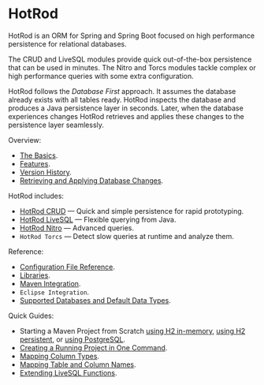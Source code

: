 # HotRod

HotRod is an ORM for Spring and Spring Boot focused on high performance persistence for relational databases.

The CRUD and LiveSQL modules provide quick out-of-the-box persistence that can be used in minutes. The Nitro and Torcs modules tackle complex or high performance queries with some extra configuration.

HotRod follows the *Database First* approach. It assumes the database already exists with all tables ready. HotRod inspects the database
and produces a Java persistence layer in seconds. Later, when the database experiences changes HotRod
retrieves and applies these changes to the persistence layer seamlessly.

Overview:
- [The Basics]().
- [Features](features.md).
- [Version History](./version-history.md).
- [Retrieving and Applying Database Changes]().

HotRod includes:
- [HotRod CRUD](crud/crud.md) &mdash; Quick and simple persistence for rapid prototyping.
- [HotRod LiveSQL](livesql/livesql.md) &mdash; Flexible querying from Java.
- [HotRod Nitro](nitro/nitro.md) &mdash; Advanced queries.
- `HotRod Torcs` &mdash; Detect slow queries at runtime and analyze them.

Reference:
- [Configuration File Reference](config/configuration-file-structure.md).
- [Libraries](config/libraries.md).
- [Maven Integration](maven/maven.md).
- `Eclipse Integration`.
- [Supported Databases and Default Data Types](config/supported-databases.md).

Quick Guides:
- Starting a Maven Project from Scratch [using H2 in-memory](guides/starting-a-maven-project-from-scratch-with-h2-inmem.md), [using H2 persistent](guides/starting-a-maven-project-from-scratch-with-h2.md), or [using PostgreSQL](guides/starting-a-maven-project-from-scratch-with-postgresql.md).
- [Creating a Running Project in One Command](maven/maven-arquetype.md).
- [Mapping Column Types](guides/mapping-column-types.md).
- [Mapping Table and Column Names](guides/mapping-table-and-column-names.md).
- [Extending LiveSQL Functions](livesql/extending-livesql-functions.md).
